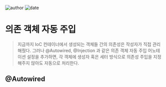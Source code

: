 ﻿
![author](https://img.shields.io/badge/author-daesungRa-lightgray.svg?style=flat-square)
![date](https://img.shields.io/badge/date-190110-lightgray.svg?style=flat-square)

# 의존 객체 자동 주입

> 지금까지 IoC 컨테이너에서 생성되는 객체들 간의 의존성은 작성자가 직접 관리해줬다. 그러나 @Autowired, @Injection 과 같은 의존 객체 자동 주입 어노테이션 설정을 추가하면, 각 객체에 생성자 혹은 세터 방식으로 의존성 주입을 지정해주지 않아도 자동으로 처리한다.

## @Autowired









